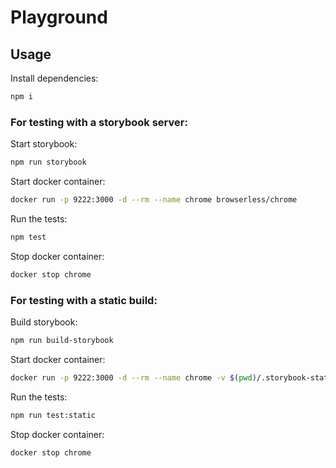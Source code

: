 # Playground

## Usage

Install dependencies:
```sh
npm i
```

### For testing with a storybook server:

Start storybook:
```sh
npm run storybook
```

Start docker container:

```sh
docker run -p 9222:3000 -d --rm --name chrome browserless/chrome
```

Run the tests:
```sh
npm test
```

Stop docker container:
```sh
docker stop chrome
```

### For testing with a static build:

Build storybook:
```sh
npm run build-storybook
```

Start docker container:

```sh
docker run -p 9222:3000 -d --rm --name chrome -v $(pwd)/.storybook-static/:/opt/storybook-static browserless/chrome
```

Run the tests:
```sh
npm run test:static
```

Stop docker container:
```sh
docker stop chrome
```
